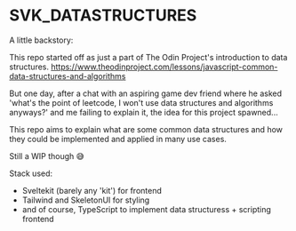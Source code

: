 # SVK_DATASTRUCTURES

A little backstory:

This repo started off as just a part of The Odin Project's introduction to data structures. 
https://www.theodinproject.com/lessons/javascript-common-data-structures-and-algorithms

But one day, after a chat with an aspiring game dev friend where he asked 'what's the point of leetcode, I won't use data structures and algorithms anyways?' and me failing to explain it, the idea for this project spawned...

This repo aims to explain what are some common data structures and how they could be 
implemented and applied in many use cases. 

Still a WIP though 😅

Stack used:

 - Sveltekit (barely any 'kit') for frontend
 - Tailwind and SkeletonUI for styling
 - and of course, TypeScript to implement data structuress + scripting frontend
